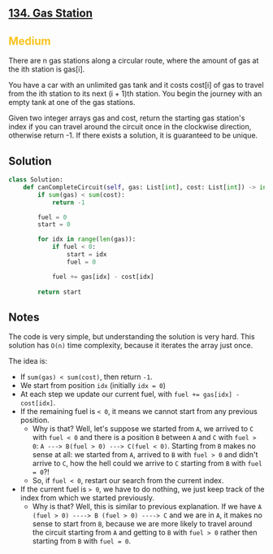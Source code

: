## [134. Gas Station](https://leetcode.com/problems/gas-station/description/)

<h2 style="color:#fac31d">Medium</h2>

There are n gas stations along a circular route, where the amount of gas at the ith station is gas[i].

You have a car with an unlimited gas tank and it costs cost[i] of gas to travel from the ith station to its next (i + 1)th station. You begin the journey with an empty tank at one of the gas stations.

Given two integer arrays gas and cost, return the starting gas station's index if you can travel around the circuit once in the clockwise direction, otherwise return -1. If there exists a solution, it is guaranteed to be unique.

## Solution
```python
class Solution:
    def canCompleteCircuit(self, gas: List[int], cost: List[int]) -> int:
        if sum(gas) < sum(cost): 
            return -1

        fuel = 0
        start = 0

        for idx in range(len(gas)):
            if fuel < 0:
                start = idx
                fuel = 0

            fuel += gas[idx] - cost[idx]
            
        return start
```

## Notes
The code is very simple, but understanding the solution is very hard.
This solution has `O(n)` time complexity, because it iterates the array just once.

The idea is:
- If `sum(gas) < sum(cost)`, then return `-1`.
- We start from position `idx` (initially `idx = 0`)
- At each step we update our current fuel, with `fuel += gas[idx] - cost[idx]`.
- If the remaining fuel is `< 0`, it means we cannot start from any previous position. 
    - Why is that? Well, let's suppose we started from `A`, we arrived to `C` with `fuel < 0` and there is a position `B` between `A` and `C` with `fuel > 0`: `A ---> B(fuel > 0) ---> C(fuel < 0)`. Starting from `B` makes no sense at all: we started from `A`, arrived to `B` with `fuel > 0` and didn't arrive to `C`, how the hell could we arrive to `C` starting from `B` with `fuel = 0`?!
    - So, if `fuel < 0`, restart our search from the current index.
- If the current fuel is `> 0`, we have to do nothing, we just keep track of the index from which we started previously. 
    - Why is that? Well, this is similar to previous explanation. 
    If we have `A (fuel > 0) ----> B (fuel > 0) ----> C` and we are in `A`, it makes no sense to start from `B`, because we are more likely to travel around the circuit starting from `A` and getting to `B` with `fuel > 0` rather then starting from `B` with `fuel = 0`.
